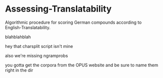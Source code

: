 # Assessing-Translatability
Algorithmic procedure for scoring German compounds according to English-Translatability.

blahblahblah

hey that charsplit script isn't mine

also we're missing ngramprobs


you gotta get the corpora from the OPUS website and be sure to name them right in the dir
